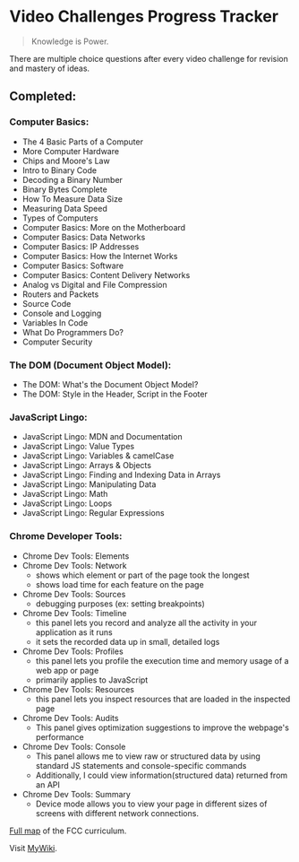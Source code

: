# Video Challenges Progress Tracker 
> Knowledge is Power.

There are multiple choice questions after every video challenge for revision and mastery of ideas. 
## Completed:  
### Computer Basics:
* The 4 Basic Parts of a Computer 
* More Computer Hardware 
* Chips and Moore's Law 
* Intro to Binary Code 
* Decoding a Binary Number 
* Binary Bytes Complete
* How To Measure Data Size
* Measuring Data Speed 
* Types of Computers
* Computer Basics: More on the Motherboard 
* Computer Basics: Data Networks 
* Computer Basics: IP Addresses 
* Computer Basics: How the Internet Works 
* Computer Basics: Software 
* Computer Basics: Content Delivery Networks 
* Analog vs Digital and File Compression
* Routers and Packets 
* Source Code 
* Console and Logging 
* Variables In Code 
* What Do Programmers Do? 
* Computer Security

### The DOM (Document Object Model):
* The DOM: What's the Document Object Model? 
* The DOM: Style in the Header, Script in the Footer

### JavaScript Lingo: 
* JavaScript Lingo: MDN and Documentation 
* JavaScript Lingo: Value Types 
* JavaScript Lingo: Variables & camelCase 
* JavaScript Lingo: Arrays & Objects
* JavaScript Lingo: Finding and Indexing Data in Arrays 
* JavaScript Lingo: Manipulating Data 
* JavaScript Lingo: Math 
* JavaScript Lingo: Loops 
* JavaScript Lingo: Regular Expressions

### Chrome Developer Tools: 
* Chrome Dev Tools: Elements 
* Chrome Dev Tools: Network
  - shows which element or part of the page took the longest
  - shows load time for each feature on the page 
* Chrome Dev Tools: Sources
  - debugging purposes (ex: setting breakpoints)
* Chrome Dev Tools: Timeline
  - this panel lets you record and analyze all the activity in your application as it runs
  - it sets the recorded data up in small, detailed logs
* Chrome Dev Tools: Profiles
  - this panel lets you profile the execution time and memory usage of a web app or page
  - primarily applies to JavaScript 
* Chrome Dev Tools: Resources
  - this panel lets you inspect resources that are loaded in the inspected page
* Chrome Dev Tools: Audits
  - This panel gives optimization suggestions to improve the webpage's performance 
* Chrome Dev Tools: Console
  - This panel allows me to view raw or structured data by using standard JS statements and console-specific commands
  - Additionally, I could view information(structured data) returned from an API
* Chrome Dev Tools: Summary
  - Device mode allows you to view your page in different sizes of screens with different network connections.
  
[Full map](https://www.freecodecamp.org/map) of the FCC curriculum. 

Visit [MyWiki](https://github.com/chrisjim316/freeCodeCamp-/wiki/Video-Challenges-Progress-Tracker).
